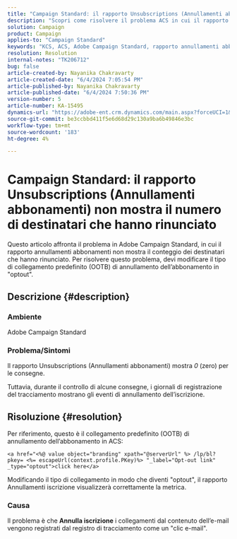 ```yaml
---
title: "Campaign Standard: il rapporto Unsubscriptions (Annullamenti abbonamenti) non visualizza il numero di destinatari che hanno rinunciato"
description: "Scopri come risolvere il problema ACS in cui il rapporto annullamenti abbonamenti viene visualizzato come 0 (zero) per le consegne. Modifica il tipo di collegamento in optout."
solution: Campaign
product: Campaign
applies-to: "Campaign Standard"
keywords: "KCS, ACS, Adobe Campaign Standard, rapporto annullamenti abbonamenti, evento di tracciamento rinuncia, destinatari, OOTB"
resolution: Resolution
internal-notes: "TK206712"
bug: false
article-created-by: Nayanika Chakravarty
article-created-date: "6/4/2024 7:05:54 PM"
article-published-by: Nayanika Chakravarty
article-published-date: "6/4/2024 7:50:36 PM"
version-number: 5
article-number: KA-15495
dynamics-url: "https://adobe-ent.crm.dynamics.com/main.aspx?forceUCI=1&pagetype=entityrecord&etn=knowledgearticle&id=68f31c70-a522-ef11-840a-002248092444"
source-git-commit: be3ccbbd411f5e6d68d29c130a9ba6b49846e3bc
workflow-type: tm+mt
source-wordcount: '183'
ht-degree: 4%

---
```


# Campaign Standard: il rapporto Unsubscriptions (Annullamenti abbonamenti) non mostra il numero di destinatari che hanno rinunciato


Questo articolo affronta il problema in Adobe Campaign Standard, in cui il rapporto annullamenti abbonamenti non mostra il conteggio dei destinatari che hanno rinunciato. Per risolvere questo problema, devi modificare il tipo di collegamento predefinito (OOTB) di annullamento dell’abbonamento in &quot;optout&quot;.

## Descrizione {#description}


### <b>Ambiente</b>

Adobe Campaign Standard

### <b>Problema/Sintomi</b>

Il rapporto Unsubscriptions (Annullamenti abbonamenti) mostra *0* (zero) per le consegne.

Tuttavia, durante il controllo di alcune consegne, i giornali di registrazione del tracciamento mostrano gli eventi di annullamento dell’iscrizione.


## Risoluzione {#resolution}


Per riferimento, questo è il collegamento predefinito (OOTB) di annullamento dell’abbonamento in ACS:


```
<a href="<%@ value object="branding" xpath="@serverUrl" %> /lp/bl?pkey= <%= escapeUrl(context.profile.PKey)%> "_label="Opt-out link" _type="optout">click here</a>
```


Modificando il tipo di collegamento in modo che diventi &quot;optout&quot;, il rapporto Annullamenti iscrizione visualizzerà correttamente la metrica.

### Causa

Il problema è che <b>Annulla iscrizione</b> i collegamenti dal contenuto dell’e-mail vengono registrati dal registro di tracciamento come un &quot;clic e-mail&quot;.
